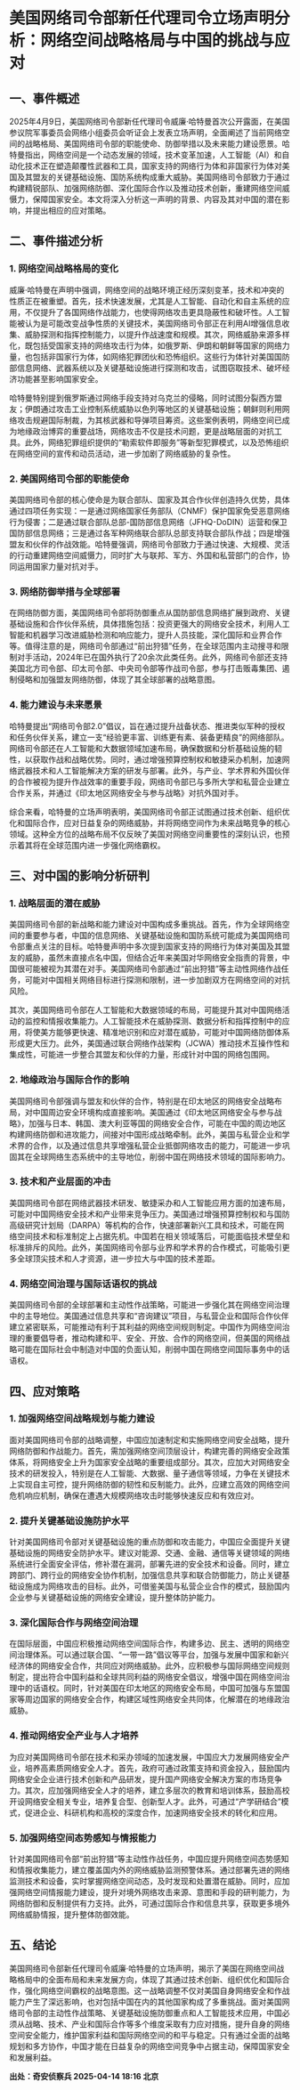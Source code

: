 # 美国网络司令部新任代理司令立场声明分析：网络空间战略格局与中国的挑战与应对

## 一、事件概述

2025年4月9日，美国网络司令部新任代理司令威廉·哈特曼首次公开露面，在美国参议院军事委员会网络小组委员会听证会上发表立场声明，全面阐述了当前网络空间的战略格局、美国网络司令部的职能使命、防御举措以及未来能力建设愿景。哈特曼指出，网络空间是一个动态发展的领域，技术变革加速，人工智能（AI）和自动化技术正在塑造颠覆性武器和工具，国家支持的网络行为体和非国家行为体对美国及其盟友的关键基础设施、国防系统构成重大威胁。美国网络司令部致力于通过构建精锐部队、加强网络防御、深化国际合作以及推动技术创新，重建网络空间威慑力，保障国家安全。本文将深入分析这一声明的背景、内容及其对中国的潜在影响，并提出相应的应对策略。

## 二、事件描述分析

### 1. 网络空间战略格局的变化
威廉·哈特曼在声明中强调，网络空间的战略环境正经历深刻变革，技术和冲突的性质正在被重塑。首先，技术快速发展，尤其是人工智能、自动化和自主系统的应用，不仅提升了各国网络作战能力，也使得网络攻击更具隐蔽性和破坏性。人工智能被认为是可能改变战争性质的关键技术，美国网络司令部正在利用AI增强信息收集、威胁探测和指挥控制能力，以提升作战速度和规模。其次，网络威胁来源多样化，既包括受国家支持的网络攻击行为体，如俄罗斯、伊朗和朝鲜等国家的网络力量，也包括非国家行为体，如网络犯罪团伙和恐怖组织。这些行为体针对美国国防部信息网络、武器系统以及关键基础设施进行探测和攻击，试图窃取技术、破坏经济功能甚至影响国家安全。

哈特曼特别提到俄罗斯通过网络手段支持对乌克兰的侵略，同时试图分裂西方盟友；伊朗通过攻击工业控制系统威胁以色列等地区的关键基础设施；朝鲜则利用网络攻击规避国际制裁，为其核武器和导弹项目筹资。这些案例表明，网络空间已成为地缘政治博弈的重要战场，网络攻击不仅是技术问题，更是战略层面的对抗工具。此外，网络犯罪组织提供的“勒索软件即服务”等新型犯罪模式，以及恐怖组织在网络空间的宣传和动员活动，进一步加剧了网络威胁的复杂性。

### 2. 美国网络司令部的职能使命
美国网络司令部的核心使命是为联合部队、国家及其合作伙伴创造持久优势，具体通过四项任务实现：一是通过网络国家任务部队（CNMF）保护国家免受恶意网络行为侵害；二是通过联合部队总部-国防部信息网络（JFHQ-DoDIN）运营和保卫国防部信息网络；三是通过各军种网络联合部队总部支持联合部队作战；四是增强盟友和伙伴的作战效能。哈特曼强调，网络司令部致力于通过快速、大规模、灵活的行动重建网络空间威慑力，同时扩大与联邦、军方、外国和私营部门的合作，协同运用国家力量对抗对手。

### 3. 网络防御举措与全球部署
在网络防御方面，美国网络司令部将防御重点从国防部信息网络扩展到政府、关键基础设施和合作伙伴系统，具体措施包括：投资更强大的网络安全技术，利用人工智能和机器学习改进威胁检测和响应能力，提升人员技能，深化国际和业界合作等。值得注意的是，网络司令部通过“前出狩猎”任务，在全球范围内主动搜寻和限制对手活动，2024年已在国外执行了20余次此类任务。此外，网络司令部还支持美国北方司令部、印太司令部、中央司令部等作战司令部，参与打击贩毒集团、遏制侵略和加强盟友网络防御，体现了其全球部署的战略意图。

### 4. 能力建设与未来愿景
哈特曼提出“网络司令部2.0”倡议，旨在通过提升战备状态、推进类似军种的授权和任务伙伴关系，建立一支“经验更丰富、训练更有素、装备更精良”的网络部队。网络司令部还在人工智能和大数据领域加速布局，确保数据和分析基础设施的韧性，以获取作战和战略优势。同时，通过增强预算控制权和敏捷采办机制，加速网络武器技术和人工智能解决方案的研发与部署。此外，与产业、学术界和外国伙伴的合作被视为提升作战效率的重要手段，网络司令部已与多所大学和私营企业建立合作关系，并通过《印太地区网络安全与参与战略》对抗外国对手。

综合来看，哈特曼的立场声明表明，美国网络司令部正试图通过技术创新、组织优化和国际合作，应对日益复杂的网络威胁，并将网络空间作为未来战略竞争的核心领域。这种全方位的战略布局不仅反映了美国对网络空间重要性的深刻认识，也预示着其将在全球范围内进一步强化网络霸权。

## 三、对中国的影响分析研判

### 1. 战略层面的潜在威胁
美国网络司令部的新战略和能力建设对中国构成多重挑战。首先，作为全球网络空间的重要参与者，中国的信息网络、关键基础设施和国防系统可能成为美国网络司令部重点关注的目标。哈特曼声明中多次提到国家支持的网络行为体对美国及其盟友的威胁，虽然未直接点名中国，但结合近年来美国对华网络安全指责的背景，中国很可能被视为其潜在对手。美国网络司令部通过“前出狩猎”等主动性网络作战任务，可能对中国相关网络目标进行探测和限制，进一步加剧双方在网络空间的对抗风险。

其次，美国网络司令部在人工智能和大数据领域的布局，可能提升其对中国网络活动的监控和情报收集能力。人工智能技术在威胁探测、数据分析和指挥控制中的应用，将使美方能够更快速、精准地识别和应对潜在威胁，可能对中国网络防御体系形成更大压力。此外，美国通过联合网络作战架构（JCWA）推动技术互操作性和集成性，可能进一步整合其盟友和伙伴的力量，形成针对中国的网络包围网。

### 2. 地缘政治与国际合作的影响
美国网络司令部强调与盟友和伙伴的合作，特别是在印太地区的网络安全战略布局，对中国周边安全环境构成直接影响。美国通过《印太地区网络安全与参与战略》，加强与日本、韩国、澳大利亚等国的网络安全合作，可能在中国的周边地区构建网络防御和进攻能力，间接对中国形成战略牵制。此外，美国与私营企业和学术界的合作，以及通过信息共享增强私营企业抵御网络攻击的能力，可能进一步巩固其在全球网络生态系统中的主导地位，削弱中国在网络技术领域的国际影响力。

### 3. 技术和产业层面的冲击
美国网络司令部在网络武器技术研发、敏捷采办和人工智能应用方面的加速布局，可能对中国网络安全技术和产业带来竞争压力。美国通过增强预算控制权和与国防高级研究计划局（DARPA）等机构的合作，快速部署新兴工具和技术，可能在网络空间技术和标准制定上占据先机。中国若在相关领域落后，可能面临技术壁垒和标准排斥的风险。此外，美国网络司令部与业界和学术界的合作模式，可能吸引更多全球顶尖技术和人才资源，进一步拉大与中国的技术差距。

### 4. 网络空间治理与国际话语权的挑战
美国网络司令部的全球部署和主动性作战策略，可能进一步强化其在网络空间治理中的主导地位。美国通过信息共享和“咨询建议”项目，与私营企业和国际合作伙伴建立紧密联系，可能推动有利于其利益的网络空间规则制定。中国作为网络空间治理的重要倡导者，推动构建和平、安全、开放、合作的网络空间，但美国的网络战略可能在国际社会中制造对中国的负面认知，削弱中国在网络空间国际事务中的话语权。

## 四、应对策略

### 1. 加强网络空间战略规划与能力建设
面对美国网络司令部的战略调整，中国应加速制定和实施网络空间安全战略，提升网络防御和作战能力。首先，需加强网络空间顶层设计，构建完善的网络安全政策体系，将网络安全上升为国家安全战略的重要组成部分。其次，应加大对网络安全技术的研发投入，特别是在人工智能、大数据、量子通信等领域，力争在关键技术上实现自主可控，提升网络防御的韧性和反制能力。此外，应建立高效的网络空间危机响应机制，确保在遭遇大规模网络攻击时能够快速反应和有效应对。

### 2. 提升关键基础设施防护水平
针对美国网络司令部对关键基础设施的重点防御和攻击能力，中国应全面提升关键基础设施的网络安全防护水平。建议对能源、交通、金融、通信等关键领域的网络系统进行全面安全评估，修补潜在漏洞，部署先进的安全技术和设备。同时，建立跨部门、跨行业的网络安全协作机制，加强信息共享和联合防御能力，防止关键基础设施成为网络攻击的目标。此外，可借鉴美国与私营企业合作的模式，鼓励国内企业参与关键基础设施的网络安全建设，提升整体防护能力。

### 3. 深化国际合作与网络空间治理
在国际层面，中国应积极推动网络空间国际合作，构建多边、民主、透明的网络空间治理体系。可以通过联合国、“一带一路”倡议等平台，加强与发展中国家和新兴经济体的网络安全合作，共同应对网络威胁。此外，应积极参与国际网络空间规则制定，提出符合中国利益和全球共同利益的网络安全倡议，增强中国在网络空间治理中的话语权。同时，针对美国在印太地区的网络安全布局，中国可加强与东盟国家等周边国家的网络安全合作，构建区域性网络安全共同体，化解潜在的地缘政治威胁。

### 4. 推动网络安全产业与人才培养
为应对美国网络司令部在技术和采办领域的加速发展，中国应大力发展网络安全产业，培养高素质网络安全人才。首先，政府可通过政策支持和资金投入，鼓励国内网络安全企业进行技术创新和产品研发，提升国产网络安全解决方案的市场竞争力。其次，应加强网络安全人才的培养，建立多层次的教育和培训体系，鼓励高校开设网络安全相关专业，培养复合型、创新型人才。此外，可通过“产学研结合”模式，促进企业、科研机构和高校的深度合作，加速网络安全技术的转化和应用。

### 5. 加强网络空间态势感知与情报能力
针对美国网络司令部“前出狩猎”等主动性作战任务，中国应提升网络空间态势感知和情报收集能力，建立覆盖国内外的网络威胁监测预警体系。通过部署先进的网络监测技术和设备，实时掌握网络空间动态，及时发现和处置潜在威胁。同时，应加强网络空间情报能力建设，提升对境外网络攻击来源、意图和手段的研判能力，为网络防御和反制提供有力支持。此外，可通过国际合作和信息共享，获取更多境外网络威胁情报，提升整体防御效能。

## 五、结论

美国网络司令部新任代理司令威廉·哈特曼的立场声明，揭示了美国在网络空间战略格局中的全面布局和未来发展方向，体现了其通过技术创新、组织优化和国际合作，强化网络空间霸权的战略意图。这一战略调整不仅对美国自身网络安全和作战能力产生了深远影响，也对包括中国在内的其他国家构成了多重挑战。面对美国网络司令部的主动性作战策略、关键基础设施防御重点和人工智能技术应用，中国必须从战略、技术、产业和国际合作等多个维度采取有力应对措施，提升自身的网络空间安全能力，维护国家利益和国际网络空间的和平与稳定。只有通过全面的战略规划和多方协作，中国才能在日益复杂的网络空间竞争中占据主动，保障国家安全和发展利益。

**出处：奇安侦察兵 2025-04-14 18:16 北京**